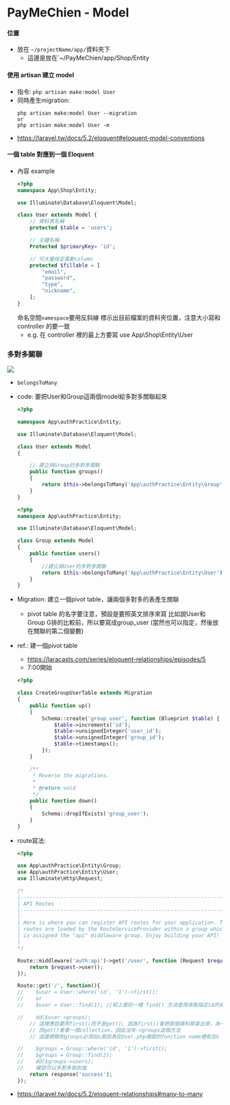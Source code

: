 PayMeChien - Model
===    
#### 位置
- 放在 `~/projectName/app/`資料夾下
    * 這邊是放在`~/PayMeChien/app/Shop/Entity

#### 使用 artisan 建立 model
- 指令: `php artisan make:model User`
- 同時產生migration:
    ```
    php artisan make:model User --migration
    or
    php artisan make:model User -m
    ```
- https://laravel.tw/docs/5.2/eloquent#eloquent-model-conventions

#### 一個 table 對應到一個 Eloquent
- 內容 example
    ```php
    <?php
    namespace App\Shop\Entity;
    
    use Illuminate\Database\Eloquent\Model;
    
    class User extends Model {
        // 資料表名稱
        protected $table = 'users';
    
        // 主鍵名稱
        Protected $primaryKey= 'id';
    
        // 可大量指定異動column
        protected $fillable = [
            "email",
            "password",
            "type",
            "nickname",
        ];
    }
    ```
    命名空間`namespace`要用反斜線 標示出目前檔案的資料夾位置，注意大小寫和 controller 的要一致 
    - e.g. 在 controller 裡的最上方要寫 use App\Shop\Entity\User 

### 多對多關聯
![](https://i.imgur.com/y3bMQVZ.png)
- `belongsToMany`

- code: 要把User和Group這兩個model給多對多關聯起來
    ```php
    <?php
    
    namespace App\authPractice\Entity;
    
    use Illuminate\Database\Eloquent\Model;
    
    class User extends Model
    {

        // 建立與Group的多對多關聯
        public function groups()
        {
            return $this->belongsToMany('App\authPractice\Entity\Group');
        }
    }
    ```
    
    ```php
    <?php
    namespace App\authPractice\Entity;
    
    use Illuminate\Database\Eloquent\Model;
    
    class Group extends Model
    {
        public function users()
        {
            //建立與User的多對多關聯
            return $this->belongsToMany('App\authPractice\Entity\User');
        }
    }
    ```
 
 - Migration: 建立一個pivot table，讓兩個多對多的表產生關聯
    - pivot table 的名字要注意，預設是要照英文排序來寫 比如說User和Group
    G排的比較前，所以要寫成group_user (當然也可以指定，然後放在關聯的第二個變數)
 - ref.: 建一個pivot table
     - https://laracasts.com/series/eloquent-relationships/episodes/5
     - 7:00開始
    ```php
    <?php
    
    class CreateGroupUserTable extends Migration
    {
        public function up()
        {
            Schema::create('group_user', function (Blueprint $table) {
                $table->increments('id');
                $table->unsignedInteger('user_id');
                $table->unsignedInteger('group_id');
                $table->timestamps();
            });
        }
    
        /**
         * Reverse the migrations.
         *
         * @return void
         */
        public function down()
        {
            Schema::dropIfExists('group_user');
        }
    }
    ```
    
- route寫法:
    ```php
    <?php
    
    use App\authPractice\Entity\Group;
    use App\authPractice\Entity\User;
    use Illuminate\Http\Request;
    
    /*
    |--------------------------------------------------------------------------
    | API Routes
    |--------------------------------------------------------------------------
    |
    | Here is where you can register API routes for your application. These
    | routes are loaded by the RouteServiceProvider within a group which
    | is assigned the "api" middleware group. Enjoy building your API!
    |
    */
    
    Route::middleware('auth:api')->get('/user', function (Request $request) {
        return $request->user();
    });
    
    Route::get('/', function(){
    //    $user = User::where('id', '1')->first();
    //    or
    //    $user = User::find(1); //和上面的一樣 find() 方法是用來取指定id的資料 這邊就是取 id=1 的資料
    
    //    dd($user->groups);
        // 這裡應該要用first()而不是get(); 因為first()會把那個資料那拿出來，為一個model, 可以再接->groups
        // 而get()會拿一個collection，因此沒有->groups這個方法
        // 這邊關聯到groups必須加s是因為在User.php裡面的function name裡有加s
    
    //    $groups = Group::where('id', '1')->first();
    //    $groups = Group::find(2);
    //    dd($groups->users);
    //    確認可以多對多取到值
        return response('success');
    });

    ```
    
- https://laravel.tw/docs/5.2/eloquent-relationships#many-to-many
